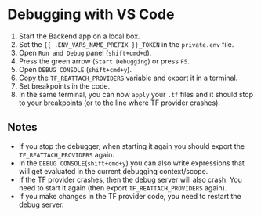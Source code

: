 # Debugging with VS Code

1. Start the Backend app on a local box.
2. Set the `{{ .ENV_VARS_NAME_PREFIX }}_TOKEN` in the `private.env` file.
3. Open `Run and Debug` panel (`shift+cmd+d`).
4. Press the green arrow (`Start Debugging`) or press `F5`.
5. Open `DEBUG CONSOLE` (`shift+cmd+y`).
6. Copy the `TF_REATTACH_PROVIDERS` variable and export it in a terminal.
7. Set breakpoints in the code.
8. In the same terminal, you can now `apply` your `.tf` files and it should stop to your breakpoints (or to the line where TF provider crashes).


## Notes

- If you stop the debugger, when starting it again you should export the `TF_REATTACH_PROVIDERS` again.
- In the `DEBUG CONSOLE`(`shift+cmd+y`) you can also write expressions that will get evaluated in the current debugging context/scope.
- If the TF provider crashes, then the debug server will also crash. You need to start it again (then export `TF_REATTACH_PROVIDERS` again).
- If you make changes in the TF provider code, you need to restart the debug server.